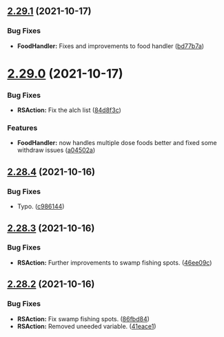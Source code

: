 ## [2.29.1](https://github.com/Torwent/WaspLib/compare/v2.29.0...v2.29.1) (2021-10-17)


### Bug Fixes

* **FoodHandler:** Fixes and improvements to food handler ([bd77b7a](https://github.com/Torwent/WaspLib/commit/bd77b7af052d2d64cd8831e4c310949027802101))



# [2.29.0](https://github.com/Torwent/WaspLib/compare/v2.28.4...v2.29.0) (2021-10-17)


### Bug Fixes

* **RSAction:** Fix the alch list ([84d8f3c](https://github.com/Torwent/WaspLib/commit/84d8f3cd206f1ab153dceed3e53c496f5501a3fd))


### Features

* **FoodHandler:** now handles multiple dose foods better and fixed some withdraw issues ([a04502a](https://github.com/Torwent/WaspLib/commit/a04502a84a1c2dc7b4e6074101eeca84f3c3c5b4))



## [2.28.4](https://github.com/Torwent/WaspLib/compare/v2.28.3...v2.28.4) (2021-10-16)


### Bug Fixes

* Typo. ([c986144](https://github.com/Torwent/WaspLib/commit/c986144b486f5f3eb2b7b21086890ea4e4bef446))



## [2.28.3](https://github.com/Torwent/WaspLib/compare/v2.28.2...v2.28.3) (2021-10-16)


### Bug Fixes

* **RSAction:** Further improvements to swamp fishing spots. ([46ee09c](https://github.com/Torwent/WaspLib/commit/46ee09cbfbd394ab7db7f0ba7c00da1a69385877))



## [2.28.2](https://github.com/Torwent/WaspLib/compare/v2.28.1...v2.28.2) (2021-10-16)


### Bug Fixes

* **RSAction:** Fix swamp fishing spots. ([86fbd84](https://github.com/Torwent/WaspLib/commit/86fbd84403f95aee1a7493f2c84b88f8700ea1e5))
* **RSAction:** Removed uneeded variable. ([41eace1](https://github.com/Torwent/WaspLib/commit/41eace10c39d199d9d75ba18bd9b9f2635c0f9d2))



